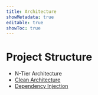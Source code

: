 ```yaml
---
title: Architecture
showMetadata: true
editable: true
showToc: true
---
```


# Project Structure

- N-Tier Architecture
- [Clean Architecture](https://github.com/ardalis/cleanarchitecture)
- [Dependency Injection](https://docs.microsoft.com/en-us/aspnet/core/fundamentals/dependency-injection)

